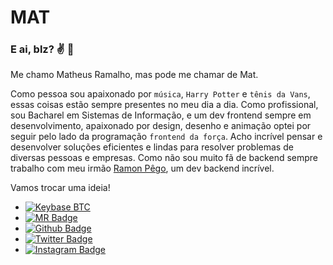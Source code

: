 <!--
**MatheusRamalho/MatheusRamalho** is a ✨ _special_ ✨ repository because its `README.md` (this file) appears on your GitHub profile.
-->

# MAT 

### E ai, blz? :v: :leaves:
Me chamo Matheus Ramalho, mas pode me chamar de Mat.

Como pessoa sou apaixonado por `música`, `Harry Potter` e `tênis da Vans`, essas coisas estão sempre presentes no meu dia a dia.
Como profissional, sou Bacharel em Sistemas de Informação, e um dev frontend sempre em desenvolvimento, apaixonado por design, desenho e animação optei por seguir pelo lado da programação `frontend da força`.
Acho incrível pensar e desenvolver soluções eficientes e lindas para resolver problemas de diversas pessoas e empresas. Como não sou muito fã de backend sempre trabalho com meu irmão [Ramon Pêgo](https://ramonpego.dev), um dev backend incrível.

Vamos trocar uma ideia!

* [![Keybase BTC](https://img.shields.io/keybase/btc/mr?color=E5989B&label=MR&logo=matheusramalho&logoColor=E5989B&style=for-the-badge)](https://www.matheusramalho.dev)
* [![MR Badge](https://img.shields.io/badge/-MatheusRamalho-B5838D?style=for-the-badge&labelColor=E5989B&logo=Github&logoColor=white&link=https://www.matheusramalho.dev)](https://www.matheusramalho.dev)
* [![Github Badge](https://img.shields.io/badge/-Github-B5838D?style=for-the-badge&labelColor=E5989B&logo=Github&logoColor=white&link=https://github.com/MatheusRamalho)](https://github.com/MatheusRamalho)
* [![Twitter Badge](https://img.shields.io/badge/-Twitter-B5838D?style=for-the-badge&labelColor=E5989B&logo=twitter&logoColor=white&link=https://twitter.com/theu_ramalhoo)](https://twitter.com/theu_ramalhoo)
* [![Instagram Badge](https://img.shields.io/badge/-Instagram-B5838D?style=for-the-badge&labelColor=E5989B&logo=instagram&logoColor=white&link=https://instagram.com/theu_ramalhoo)](https://instagram.com/theu_ramalhoo)
